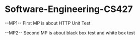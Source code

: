 # Software-Engineering-CS427

--MP1--
First MP is about HTTP Unit Test  

--MP2--
Second MP is about black box test and white box test